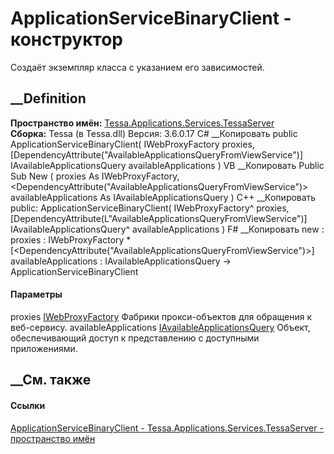 # ApplicationServiceBinaryClient - конструктор
Создаёт экземпляр класса с указанием его зависимостей.
## __Definition
 **Пространство имён:**
[Tessa.Applications.Services.TessaServer](N_Tessa_Applications_Services_TessaServer.htm)  
 **Сборка:** Tessa (в Tessa.dll) Версия: 3.6.0.17
C# __Копировать
     public ApplicationServiceBinaryClient(
    	IWebProxyFactory proxies,
    	[DependencyAttribute("AvailableApplicationsQueryFromViewService")] IAvailableApplicationsQuery availableApplications
    )
VB __Копировать
     Public Sub New ( 
    	proxies As IWebProxyFactory,
    	<DependencyAttribute("AvailableApplicationsQueryFromViewService")> availableApplications As IAvailableApplicationsQuery
    )
C++ __Копировать
     public:
    ApplicationServiceBinaryClient(
    	IWebProxyFactory^ proxies, 
    	[DependencyAttribute(L"AvailableApplicationsQueryFromViewService")] IAvailableApplicationsQuery^ availableApplications
    )
F# __Копировать
     new : 
            proxies : IWebProxyFactory * 
            [<DependencyAttribute("AvailableApplicationsQueryFromViewService")>] availableApplications : IAvailableApplicationsQuery -> ApplicationServiceBinaryClient
#### Параметры
proxies [IWebProxyFactory](T_Tessa_Platform_Runtime_IWebProxyFactory.htm)
    Фабрики прокси-объектов для обращения к веб-сервису.
availableApplications
[IAvailableApplicationsQuery](T_Tessa_Applications_Synchronization_IAvailableApplicationsQuery.htm)
    Объект, обеспечивающий доступ к представлению с доступными приложениями.
##  __См. также
#### Ссылки
[ApplicationServiceBinaryClient -
](T_Tessa_Applications_Services_TessaServer_ApplicationServiceBinaryClient.htm)
[Tessa.Applications.Services.TessaServer - пространство
имён](N_Tessa_Applications_Services_TessaServer.htm)
